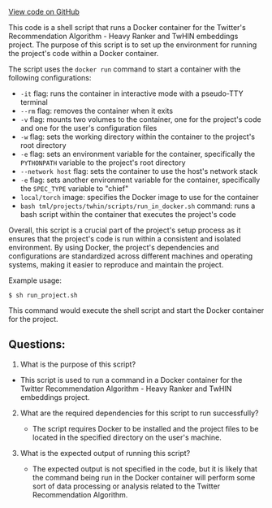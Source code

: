 [View code on GitHub](https://github.com/twitter/the-algorithm-ml/projects/twhin/scripts/docker_run.sh)

This code is a shell script that runs a Docker container for the Twitter's Recommendation Algorithm - Heavy Ranker and TwHIN embeddings project. The purpose of this script is to set up the environment for running the project's code within a Docker container. 

The script uses the `docker run` command to start a container with the following configurations:
- `-it` flag: runs the container in interactive mode with a pseudo-TTY terminal
- `--rm` flag: removes the container when it exits
- `-v` flag: mounts two volumes to the container, one for the project's code and one for the user's configuration files
- `-w` flag: sets the working directory within the container to the project's root directory
- `-e` flag: sets an environment variable for the container, specifically the `PYTHONPATH` variable to the project's root directory
- `--network host` flag: sets the container to use the host's network stack
- `-e` flag: sets another environment variable for the container, specifically the `SPEC_TYPE` variable to "chief"
- `local/torch` image: specifies the Docker image to use for the container
- `bash tml/projects/twhin/scripts/run_in_docker.sh` command: runs a bash script within the container that executes the project's code

Overall, this script is a crucial part of the project's setup process as it ensures that the project's code is run within a consistent and isolated environment. By using Docker, the project's dependencies and configurations are standardized across different machines and operating systems, making it easier to reproduce and maintain the project. 

Example usage:
```
$ sh run_project.sh
```
This command would execute the shell script and start the Docker container for the project.
## Questions: 
 1. What is the purpose of this script?
   - This script is used to run a command in a Docker container for the Twitter Recommendation Algorithm - Heavy Ranker and TwHIN embeddings project.

2. What are the required dependencies for this script to run successfully?
   - The script requires Docker to be installed and the project files to be located in the specified directory on the user's machine.

3. What is the expected output of running this script?
   - The expected output is not specified in the code, but it is likely that the command being run in the Docker container will perform some sort of data processing or analysis related to the Twitter Recommendation Algorithm.